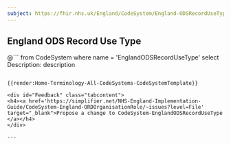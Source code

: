 ```yaml
---
subject: https://fhir.nhs.uk/England/CodeSystem/England-ODSRecordUseType
---
```

## England ODS Record Use Type
@```
from
	CodeSystem
where
	name = 'EnglandODSRecordUseType'
select
	Description: description
```

{{render:Home-Terminology-All-CodeSystems-CodeSystemTemplate}}

<div id="Feedback" class="tabcontent">
<h4><a href='https://simplifier.net/NHS-England-Implementation-Guide/CodeSystem-England-ORDOrganisationRole/~issues?level=File' target="_blank">Propose a change to CodeSystem-EnglandODSRecordUseType </a></h4>
</div>

---